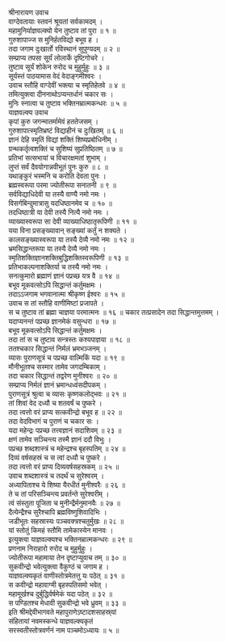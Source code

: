 श्रीनारायण उवाच  
वाग्देवतायाः स्तवनं श्रूयतां सर्वकामदम् ।  
महामुनिर्याज्ञवल्क्यो येन तुष्टाव तां पुरा ॥ १ ॥  
गुरुशापाज्ज स मुनिर्हतविद्यो बभूव ह ।  
तदा जगाम दुःखार्तो रविस्थानं सुपुण्यदम् ॥ २ ॥  
सम्प्राप्य तपसा सूर्यं लोलार्के दृष्टिगोचरे ।  
तुष्टाव सूर्यं शोकेन रुरोद च मुहुर्मुहुः ॥ ३ ॥  
सूर्यस्तं पाठयामास वेदं वेदाङ्‌गमीश्वरः ।  
उवाच स्तौहि वाग्देवीं भक्त्या च स्मृतिहेतवे ॥ ४ ॥  
तमित्युक्त्वा दीननाथोऽप्यन्तर्धानं चकार सः ।  
मुनिः स्नात्वा च तुष्टाव भक्तिनम्रात्मकन्धरः ॥ ५ ॥  
याज्ञवल्क्य उवाच  
कृपां कुरु जगन्मातर्मामेवं हततेजसम् ।  
गुरुशापात्स्मृतिभ्रष्टं विद्याहीनं च दुःखितम् ॥ ६ ॥  
ज्ञानं देहि स्मृतिं विद्यां शक्तिं शिष्यप्रबोधिनीम् ।  
ग्रन्थकर्तृत्वशक्तिं च सुशिष्यं सुप्रतिष्ठितम् ॥ ७ ॥  
प्रतिभां सत्सभायां च विचारक्षमतां शुभाम् ।  
लुप्तं सर्वं दैवयोगान्नवीभूतं पुनः कुरु ॥ ८ ॥  
यथाङ्‌कुरं भस्मनि च करोति देवता पुनः ।  
ब्रह्मस्वरूपा परमा ज्योतीरूपा सनातनी ॥ ९ ॥  
सर्वविद्याधिदेवी या तस्यै वाण्यै नमो नमः ।  
विसर्गबिन्दुमात्रासु यदधिष्ठानमेव च ॥ १० ॥  
तदधिष्ठात्री या देवी तस्यै नित्यै नमो नमः ।  
व्याख्यास्वरूपा सा देवी व्याख्याधिष्ठातृरूपिणी ॥ ११ ॥  
यया विना प्रसङ्ख्यावान् सङ्ख्यां कर्तुं न शक्यते ।  
कालसङ्ख्यास्वरूपा या तस्यै देव्यै नमो नमः ॥ १२ ॥  
भ्रमसिद्धान्तरूपा या तस्यै देव्यै नमो नमः ।  
स्मृतिशक्तिज्ञानशक्तिबुद्धिशक्तिस्वरूपिणी ॥ १३ ॥  
प्रतिभाकल्पनाशक्तिर्या च तस्यै नमो नमः ।  
सनत्कुमारो ब्रह्माणं ज्ञानं पप्रच्छ यत्र वै ॥ १४ ॥  
बभूव मूकवत्सोऽपि सिद्धान्तं कर्तुमक्षमः ।  
तदाऽऽजगाम भगवानात्मा श्रीकृष्ण ईश्वरः ॥ १५ ॥  
उवाच स तां स्तौहि वाणीमिष्टां प्रजापते ।  
स च तुष्टाव तां ब्रह्मा चाज्ञया परमात्मनः ॥ १६ ॥
चकार तत्प्रसादेन तदा सिद्धान्तमुत्तमम् ।  
यदाप्यनन्तं पप्रच्छ ज्ञानमेकं वसुन्धरा ॥ १७ ॥  
बभूव मूकवत्सोऽपि सिद्धान्तं कर्तुमक्षमः ।  
तदा तां स च तुष्टाव सन्त्रस्तः कश्यपाज्ञया ॥ १८ ॥  
ततश्चकार सिद्धान्तं निर्मलं भ्रमभञ्जनम् ।  
व्यासः पुराणसूत्रं च पप्रच्छ वाल्मिकिं यदा ॥ १९ ॥  
मौनीभूतश्च सस्मार तामेव जगदम्बिकाम् ।  
तदा चकार सिद्धान्तं तद्वरेण मुनीश्वरः ॥ २० ॥  
सम्प्राप्य निर्मलं ज्ञानं भ्रमान्धध्वंसदीपकम् ।  
पुराणसूत्रं श्रुत्वा च व्यासः कृष्णकलोद्भवः ॥ २१ ॥  
तां शिवां वेद दध्यौ च शतवर्षं च पुष्करे ।  
तदा त्वत्तो वरं प्राप्य सत्कवीन्द्रो बभूव ह ॥ २२ ॥  
तदा वेदविभागं च पुराणं च चकार सः ।  
यदा महेन्द्रः पप्रच्छ तत्त्वज्ञानं सदाशिवम् ॥ २३ ॥  
क्षणं तामेव सञ्चिन्त्य तस्मै ज्ञानं ददौ विभुः ।  
पप्रच्छ शब्दशास्त्रं च महेन्द्रश्च बृहस्पतिम् ॥ २४ ॥  
दिव्यं वर्षसहस्रं च स त्वां दध्यौ च पुष्करे ।  
तदा त्वत्तो वरं प्राप्य दिव्यवर्षसहस्रकम् ॥ २५ ॥  
उवाच शब्दशास्त्रं च तदर्थं च सुरेश्वरम् ।  
अध्यापिताश्च ये शिष्या यैरधीतं मुनीश्वरैः ॥ २६ ॥  
ते च तां परिसञ्चिन्त्य प्रवर्तन्ते सुरेश्वरीम् ।  
त्वं संस्तुता पूजिता च मुनीन्द्रैर्मनुमानवैः ॥ २७ ॥  
दैत्येन्द्रैश्च सुरैश्चापि ब्रह्मविष्णुशिवादिभिः ।  
जडीभूतः सहस्रास्यः पञ्चवक्त्रश्चतुर्मुखः ॥ २८ ॥  
यां स्तोतुं किमहं स्तौमि तामेकास्येन मानवः ।  
इत्युक्त्वा याज्ञवल्क्यश्च भक्तिनम्रात्मकन्धरः ॥ २९ ॥  
प्रणनाम निराहारो रुरोद च मुहुर्मुहुः ।  
ज्योतीरूपा महामाया तेन दृष्टाप्युवाच तम् ॥ ३० ॥  
सुकवीन्द्रो भवेत्युक्त्वा वैकुण्ठं च जगाम ह ।  
याज्ञवल्क्यकृतं वाणीस्तोत्रमेतत्तु यः पठेत् ॥ ३१ ॥  
स कवीन्द्रो महावाग्मी बृहस्पतिसमो भवेत् ।  
महामूर्खश्च दुर्बुद्धिर्वर्षमेकं यदा पठेत् ॥ ३२ ॥  
स पण्डितश्च मेधावी सुकवीन्द्रो भवे ध्रुवम् ॥ ३३ ॥  
इति श्रीमद्देवीभागवते महापुराणेऽष्टादशसाहस्र्यां  
संहितायां नवमस्कन्धे याज्ञवल्क्यकृतं  
सरस्वतीस्तोत्रवर्णनं नाम पञ्चमोऽध्यायः ॥ ५ ॥
